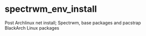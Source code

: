 # spectrwm_env_install
Post Archlinux net install; Spectrwm, base packages and pacstrap BlackArch Linux packages
